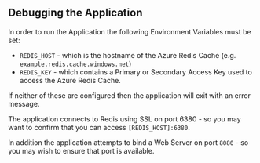 ## Debugging the Application

In order to run the Application the following Environment Variables must be set:

* `REDIS_HOST` - which is the hostname of the Azure Redis Cache (e.g. `example.redis.cache.windows.net`)
* `REDIS_KEY` - which contains a Primary or Secondary Access Key used to access the Azure Redis Cache.

If neither of these are configured then the application will exit with an error message.

The application connects to Redis using SSL on port 6380 - so you may want to confirm that you can access `[REDIS_HOST]:6380`.

In addition the application attempts to bind a Web Server on port `8080` - so you may wish to ensure that port is available.
